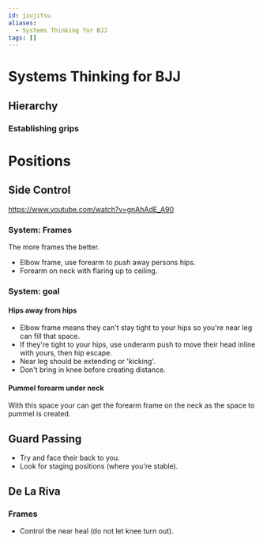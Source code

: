 ```yaml
---
id: jiujitsu
aliases:
  - Systems Thinking for BJJ
tags: []
---
```


# Systems Thinking for BJJ

## Hierarchy
### Establishing grips


# Positions

## Side Control
https://www.youtube.com/watch?v=gnAhAdE_A90

### System: Frames

The more frames the better.

* Elbow frame, use forearm to _push_ away persons hips.
* Forearm on neck with flaring up to ceiling.

### System: goal

#### Hips away from hips

- Elbow frame means they can't stay tight to your hips so you're near leg can fill that space.
- If they're tight to your hips, use underarm push to move their head inline with yours, then hip escape.
- Near leg should be extending or 'kicking'.
- Don't bring in knee before creating distance.

#### Pummel forearm under neck

With this space your can get the forearm frame on the neck as the space to pummel is created.

## Guard Passing

* Try and face their back to you.
* Look for staging positions (where you're stable).


## De La Riva

### Frames

- Control the near heal (do not let knee turn out).
